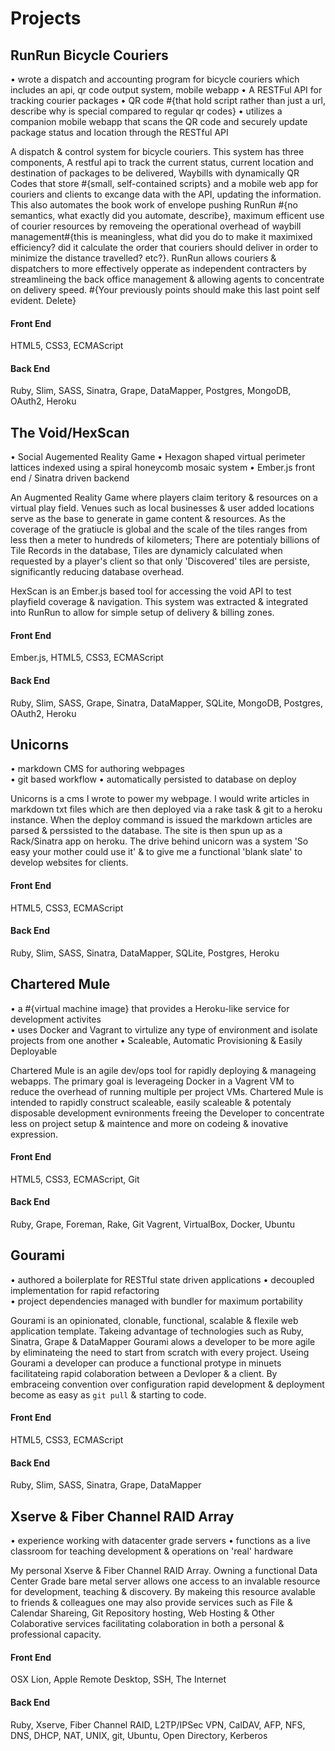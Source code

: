 # Projects

## RunRun Bicycle Couriers

• wrote a dispatch and accounting program for bicycle couriers which includes an api, qr code output system, mobile webapp
• A RESTFul API for tracking courier packages
• QR code #{that hold script rather than just a url, describe why is special compared to regular qr codes}
• utilizes a companion mobile webapp that scans the QR code and securely update package status and location through the RESTful API

A dispatch & control system for bicycle couriers. This system has three components, A restful api to track the current status, current location and destination of packages to be delivered, Waybills with dynamically QR Codes that store #{small, self-contained scripts} and a mobile web app for couriers and clients to excange data with the API, updating the information. This also automates the book work of envelope pushing RunRun #{no semantics, what exactly did you automate, describe}, maximum efficent use of courier resources by removeing the operational overhead of waybill management#{this is meaningless, what did you do to make it maximixed efficiency? did it calculate the order that couriers should deliver in order to minimize the distance travelled? etc?}. RunRun allows couriers & dispatchers to more effectively opperate as independent contracters by streamlineing the back office management & allowing agents to concentrate on delivery speed. #{Your previously points should make this last point self evident. Delete}  

#### Front End
HTML5, CSS3, ECMAScript
#### Back End
Ruby, Slim, SASS, Sinatra, Grape, DataMapper, Postgres, MongoDB, OAuth2, Heroku


## The Void/HexScan

• Social Augemented Reality Game
• Hexagon shaped virtual perimeter lattices indexed using a spiral honeycomb mosaic system
• Ember.js front end / Sinatra driven backend  

An Augmented Reality Game where players claim teritory & resources on a virtual play field. Venues such as local businesses & user added locations serve as the base to generate in game content & resources. As the coverage of the gratiucle is global and the scale of the tiles ranges from less then a meter to hundreds of kilometers; There are potentialy billions of Tile Records in the database, Tiles are dynamicly calculated when requested by a player's client so that only 'Discovered' tiles are persiste, significantly reducing database overhead.

HexScan is an Ember.js based tool for accessing the void API to test playfield coverage & navigation. This system was extracted & integrated into RunRun to allow for simple setup of delivery & billing zones. 

#### Front End
Ember.js, HTML5, CSS3, ECMAScript
#### Back End
Ruby, Slim, SASS, Grape, Sinatra, DataMapper, SQLite, MongoDB, Postgres, OAuth2, Heroku

## Unicorns

• markdown CMS for authoring webpages  
• git based workflow
• automatically persisted to database on deploy  

Unicorns is a cms I wrote to power my webpage. I would write articles in markdown txt files which are then deployed via a rake task & git to a heroku instance. When the deploy command is issued the markdown articles are parsed & perssisted to the database. The site is then spun up as a Rack/Sinatra app on heroku. The drive behind unicorn was a system 'So easy your mother could use it' & to give me a functional 'blank slate' to develop websites for clients.

#### Front End
HTML5, CSS3, ECMAScript

#### Back End
Ruby, Slim, SASS, Sinatra, DataMapper, SQLite, Postgres, Heroku

## Chartered Mule

• a #{virtual machine image} that provides a Heroku-like service for development activites   
• uses Docker and Vagrant to virtulize any type of environment and isolate projects from one another
• Scaleable, Automatic Provisioning & Easily Deployable  

Chartered Mule is an agile dev/ops tool for rapidly deploying & manageing webapps. The primary goal is leverageing Docker in a Vagrent VM to reduce the overhead of running multiple per project VMs. Chartered Mule is intended to rapidly construct scaleable, easily scaleable & potentaly disposable development evnironments freeing the Developer to concentrate less on project setup & maintence and more on codeing & inovative expression.

#### Front End
HTML5, CSS3, ECMAScript, Git
#### Back End
Ruby, Grape, Foreman, Rake, Git Vagrent, VirtualBox, Docker, Ubuntu

## Gourami

• authored a boilerplate for RESTful state driven applications 
• decoupled implementation for rapid refactoring  
• project dependencies managed with bundler for maximum portability

Gourami is an opinionated, clonable, functional, scalable & flexile web application template. Takeing advantage of technologies such as Ruby, Sinatra, Grape & DataMapper Gourami alows a developer to be more agile by eliminateing the need to start from scratch with every project. Useing Gourami a developer can produce a functional protype in minuets facilitateing rapid colaboration between a Devloper & a client. By embraceing convention over configuration rapid development & deployment become as easy as `git pull` & starting to code.

#### Front End
HTML5, CSS3, ECMAScript
#### Back End
Ruby, Slim, SASS, Sinatra, Grape, DataMapper

## Xserve & Fiber Channel RAID Array

• experience working with datacenter grade servers
• functions as a live classroom for teaching development & operations on 'real' hardware

My personal Xserve & Fiber Channel RAID Array. Owning a functional Data Center Grade bare metal server allows one access to an invalable resource for development, teaching & discovery. By makeing this resource avalable to friends & colleagues one may also provide services such as File & Calendar Shareing, Git Repository hosting, Web Hosting & Other Colaborative services facilitating colaboration in both a personal & professional capacity.

#### Front End
OSX Lion, Apple Remote Desktop, SSH, The Internet
#### Back End
Ruby, Xserve, Fiber Channel RAID, L2TP/IPSec VPN, CalDAV, AFP, NFS, DNS, DHCP, NAT, UNIX, git, Ubuntu, Open Directory, Kerberos

